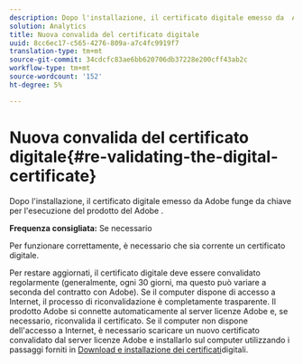 ```yaml
---
description: Dopo l'installazione, il certificato digitale emesso da  Adobe funge da chiave per l'esecuzione del prodotto del Adobe .
solution: Analytics
title: Nuova convalida del certificato digitale
uuid: 8cc6ec17-c565-4276-809a-a7c4fc9919f7
translation-type: tm+mt
source-git-commit: 34cdcfc83ae6bb620706db37228e200cff43ab2c
workflow-type: tm+mt
source-wordcount: '152'
ht-degree: 5%

---
```



# Nuova convalida del certificato digitale{#re-validating-the-digital-certificate}

Dopo l&#39;installazione, il certificato digitale emesso da  Adobe funge da chiave per l&#39;esecuzione del prodotto del Adobe .

**Frequenza consigliata:** Se necessario

Per funzionare correttamente, è necessario che sia corrente un certificato digitale.

Per restare aggiornati, il certificato digitale deve essere convalidato regolarmente (generalmente, ogni 30 giorni, ma questo può variare a seconda del contratto con  Adobe). Se il computer dispone di accesso a Internet, il processo di riconvalidazione è completamente trasparente. Il prodotto  Adobe si connette automaticamente al server licenze  Adobe e, se necessario, riconvalida il certificato. Se il computer non dispone dell&#39;accesso a Internet, è necessario scaricare un nuovo certificato convalidato dal server licenze  Adobe e installarlo sul computer utilizzando i passaggi forniti in [Download e installazione dei certificati](../../../home/c-inst-svr/c-install-ins-svr/t-install-proc-inst-svr-dpu/c-dnld-dgtl-cert/c-dnld-dgtl-cert.md#concept-4f79c240492f4e52b6375b4b3bbefa17)digitali.
